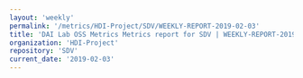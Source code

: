 ```yaml
---
layout: 'weekly'
permalink: '/metrics/HDI-Project/SDV/WEEKLY-REPORT-2019-02-03'
title: 'DAI Lab OSS Metrics Metrics report for SDV | WEEKLY-REPORT-2019-02-03'
organization: 'HDI-Project'
repository: 'SDV'
current_date: '2019-02-03'
---
```

